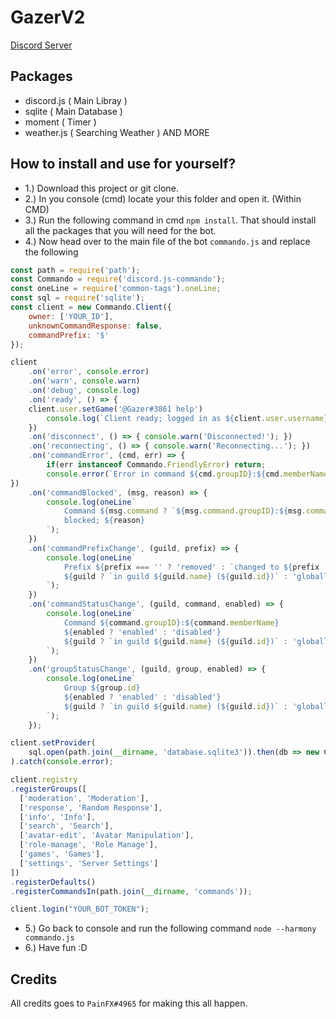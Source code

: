 # GazerV2

[Discord Server](https://discord.gg/5dGwF2T)

Packages
---------
- discord.js ( Main Libray )
- sqlite ( Main Database )
- moment ( Timer )
- weather.js ( Searching Weather )
AND MORE


How to install and use for yourself?
-------------

- 1.) Download this project or git clone.
- 2.) In you console (cmd) locate your this folder and open it. (Within CMD)
- 3.) Run the following command in cmd `npm install`. That should install all the packages that you will need for the bot.
- 4.) Now head over to the main file of the bot `commando.js` and replace the following
```js
const path = require('path');
const Commando = require('discord.js-commando');
const oneLine = require('common-tags').oneLine;
const sql = require('sqlite');
const client = new Commando.Client({
	owner: ['YOUR_ID'],
	unknownCommandResponse: false,
	commandPrefix: '$'
});

client
	.on('error', console.error)
	.on('warn', console.warn)
	.on('debug', console.log)
	.on('ready', () => {
    client.user.setGame('@Gazer#3861 help')
		console.log(`Client ready; logged in as ${client.user.username}#${client.user.discriminator} (${client.user.id})`);
	})
	.on('disconnect', () => { console.warn('Disconnected!'); })
	.on('reconnecting', () => { console.warn('Reconnecting...'); })
	.on('commandError', (cmd, err) => {
		if(err instanceof Commando.FriendlyError) return;
		console.error(`Error in command ${cmd.groupID}:${cmd.memberName}`, err);
})
	.on('commandBlocked', (msg, reason) => {
		console.log(oneLine`
			Command ${msg.command ? `${msg.command.groupID}:${msg.command.memberName}` : ''}
			blocked; ${reason}
		`);
	})
	.on('commandPrefixChange', (guild, prefix) => {
		console.log(oneLine`
			Prefix ${prefix === '' ? 'removed' : `changed to ${prefix || 'the default'}`}
			${guild ? `in guild ${guild.name} (${guild.id})` : 'globally'}.
		`);
	})
	.on('commandStatusChange', (guild, command, enabled) => {
		console.log(oneLine`
			Command ${command.groupID}:${command.memberName}
			${enabled ? 'enabled' : 'disabled'}
			${guild ? `in guild ${guild.name} (${guild.id})` : 'globally'}.
		`);
	})
	.on('groupStatusChange', (guild, group, enabled) => {
		console.log(oneLine`
			Group ${group.id}
			${enabled ? 'enabled' : 'disabled'}
			${guild ? `in guild ${guild.name} (${guild.id})` : 'globally'}.
		`);
	});

client.setProvider(
	sql.open(path.join(__dirname, 'database.sqlite3')).then(db => new Commando.SQLiteProvider(db))
).catch(console.error);

client.registry
.registerGroups([
  ['moderation', 'Moderation'],
  ['response', 'Random Response'],
  ['info', 'Info'],
  ['search', 'Search'],
  ['avatar-edit', 'Avatar Manipulation'],
  ['role-manage', 'Role Manage'],
  ['games', 'Games'],
  ['settings', 'Server Settings']
])
.registerDefaults()
.registerCommandsIn(path.join(__dirname, 'commands'));

client.login("YOUR_BOT_TOKEN");
```

- 5.) Go back to console and run the following command `node --harmony commando.js`
- 6.) Have fun :D

Credits
--------

All credits goes to `PainFX#4965` for making this all happen. 
